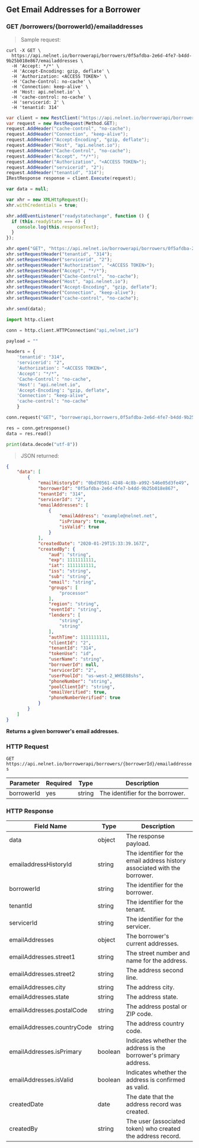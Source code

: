 <!--Endpoint introduction -->
## Get Email Addresses for a Borrower

### GET /borrowers/{borrowerId}/emailaddresses

<!-- RIGHT: code samples -->

> Sample request:

```shell
curl -X GET \
  https://api.nelnet.io/borrowerapi/borrowers/0f5afdba-2e6d-4fe7-b4dd-9b25b018e867/emailaddresses \
  -H 'Accept: */*' \
  -H 'Accept-Encoding: gzip, deflate' \
  -H 'Authorization: <ACCESS TOKEN>' \
  -H 'Cache-Control: no-cache' \
  -H 'Connection: keep-alive' \
  -H 'Host: api.nelnet.io' \
  -H 'cache-control: no-cache' \
  -H 'servicerid: 2' \
  -H 'tenantid: 314'
```

```csharp
var client = new RestClient("https://api.nelnet.io/borrowerapi/borrowers/0f5afdba-2e6d-4fe7-b4dd-9b25b018e867/emailaddresses");
var request = new RestRequest(Method.GET);
request.AddHeader("cache-control", "no-cache");
request.AddHeader("Connection", "keep-alive");
request.AddHeader("Accept-Encoding", "gzip, deflate");
request.AddHeader("Host", "api.nelnet.io");
request.AddHeader("Cache-Control", "no-cache");
request.AddHeader("Accept", "*/*");
request.AddHeader("Authorization", "<ACCESS TOKEN>");
request.AddHeader("servicerid", "2");
request.AddHeader("tenantid", "314");
IRestResponse response = client.Execute(request);
```

```javascript
var data = null;

var xhr = new XMLHttpRequest();
xhr.withCredentials = true;

xhr.addEventListener("readystatechange", function () {
  if (this.readyState === 4) {
    console.log(this.responseText);
  }
});

xhr.open("GET", "https://api.nelnet.io/borrowerapi/borrowers/0f5afdba-2e6d-4fe7-b4dd-9b25b018e867/addresses");
xhr.setRequestHeader("tenantid", "314");
xhr.setRequestHeader("servicerid", "2");
xhr.setRequestHeader("Authorization", "<ACCESS TOKEN>");
xhr.setRequestHeader("Accept", "*/*");
xhr.setRequestHeader("Cache-Control", "no-cache");
xhr.setRequestHeader("Host", "api.nelnet.io");
xhr.setRequestHeader("Accept-Encoding", "gzip, deflate");
xhr.setRequestHeader("Connection", "keep-alive");
xhr.setRequestHeader("cache-control", "no-cache");

xhr.send(data);
```

```python
import http.client

conn = http.client.HTTPConnection("api,nelnet,io")

payload = ""

headers = {
    'tenantid': "314",
    'servicerid': "2",
    'Authorization': "<ACCESS TOKEN>",
    'Accept': "*/*",
    'Cache-Control': "no-cache",
    'Host': "api.nelnet.io",
    'Accept-Encoding': "gzip, deflate",
    'Connection': "keep-alive",
    'cache-control': "no-cache"
    }

conn.request("GET", "borrowerapi,borrowers,0f5afdba-2e6d-4fe7-b4dd-9b25b018e867,addresses", payload, headers)

res = conn.getresponse()
data = res.read()

print(data.decode("utf-8"))
```

> JSON returned:

```json
{
    "data": [
        {
            "emailHistoryId": "0bd70561-4248-4c8b-a992-546e05d3fe49",
            "borrowerId": "0f5afdba-2e6d-4fe7-b4dd-9b25b018e867",
            "tenantId": "314",
            "servicerId": "2",
            "emailAddresses": [
                {
                    "emailAddress": "example@nelnet.net",
                    "isPrimary": true,
                    "isValid": true
                }
            ],
            "createdDate": "2020-01-29T15:33:39.167Z",
            "createdBy": {
                "aud": "string",
                "exp": 1111111111,
                "iat": 1111111111,
                "iss": "string",
                "sub": "string",
                "email": "string",
                "groups": [
                    "processor"
                ],
                "region": "string",
                "eventId": "string",
                "lenders": [
                    "string",
                    "string"
                ],
                "authTime": 1111111111,
                "clientId": "2",
                "tenantId": "314",
                "tokenUse": "id",
                "userName": "string",
                "borrowerId": null,
                "servicerId": "2",
                "userPoolId": "us-west-2_WHSE88shs",
                "phoneNumber": "string",
                "poolClientId": "string",
                "emailVerified": true,
                "phoneNumberVerified": true
            }
        }
    ]
}
```

<!-- LEFT: documentation -->

**Returns a given borrower's email addresses.**

### HTTP Request

`GET https://api.nelnet.io/borrowerapi/borrowers/{borrowerId}/emailaddresses`

Parameter | Required | Type   | Description
----------| -------- | ------ | -----------
borrowerId | yes | string | The identifier for the borrower.

### HTTP Response

Field Name | Type | Description
---------- | ------- | -------
data | object | The response payload.
emailaddressHistoryId | string | The identifier for the email address history associated with the borrower.
borrowerId | string | The identifier for the borrower.
tenantId | string | The identifier for the tenant.
servicerId | string | The identifier for the servicer.
emailAddresses | object | The borrower's current addresses.
emailAddresses.street1 | string | The street number and name for the address.
emailAddresses.street2 | string | The address second line.
emailAddresses.city | string | The address city.
emailAddresses.state | string | The address state.
emailAddresses.postalCode | string | The address postal or ZIP code.
emailAddresses.countryCode | string | The address country code.
emailAddresses.isPrimary | boolean | Indicates whether the address is the borrower's primary address.
emailAddresses.isValid | boolean | Indicates whether the address is confirmed as valid.
createdDate | date | The date that the address record was created.
createdBy | string | The user (associated token) who created the address record.